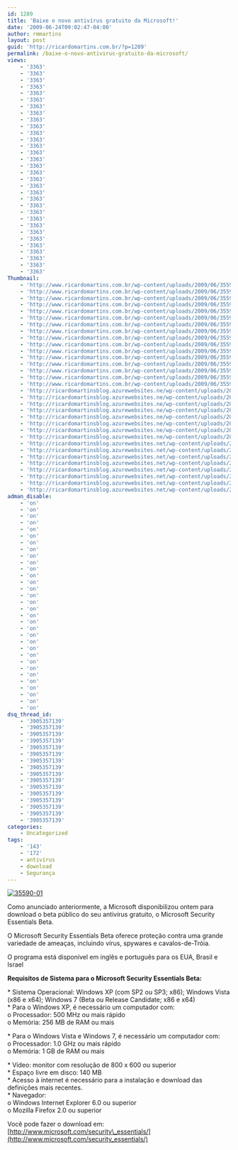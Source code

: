 ```yaml
---
id: 1289
title: 'Baixe o novo antivírus gratuito da Microsoft!'
date: '2009-06-24T09:02:47-04:00'
author: rmmartins
layout: post
guid: 'http://ricardomartins.com.br/?p=1289'
permalink: /baixe-o-novo-antivirus-gratuito-da-microsoft/
views:
    - '3363'
    - '3363'
    - '3363'
    - '3363'
    - '3363'
    - '3363'
    - '3363'
    - '3363'
    - '3363'
    - '3363'
    - '3363'
    - '3363'
    - '3363'
    - '3363'
    - '3363'
    - '3363'
    - '3363'
    - '3363'
    - '3363'
    - '3363'
    - '3363'
    - '3363'
    - '3363'
    - '3363'
    - '3363'
    - '3363'
    - '3363'
    - '3363'
    - '3363'
    - '3363'
    - '3363'
    - '3363'
Thumbnail:
    - 'http://www.ricardomartins.com.br/wp-content/uploads/2009/06/35590-01.jpg'
    - 'http://www.ricardomartins.com.br/wp-content/uploads/2009/06/35590-01.jpg'
    - 'http://www.ricardomartins.com.br/wp-content/uploads/2009/06/35590-01.jpg'
    - 'http://www.ricardomartins.com.br/wp-content/uploads/2009/06/35590-01.jpg'
    - 'http://www.ricardomartins.com.br/wp-content/uploads/2009/06/35590-01.jpg'
    - 'http://www.ricardomartins.com.br/wp-content/uploads/2009/06/35590-01.jpg'
    - 'http://www.ricardomartins.com.br/wp-content/uploads/2009/06/35590-01.jpg'
    - 'http://www.ricardomartins.com.br/wp-content/uploads/2009/06/35590-01.jpg'
    - 'http://www.ricardomartins.com.br/wp-content/uploads/2009/06/35590-01.jpg'
    - 'http://www.ricardomartins.com.br/wp-content/uploads/2009/06/35590-01.jpg'
    - 'http://www.ricardomartins.com.br/wp-content/uploads/2009/06/35590-01.jpg'
    - 'http://www.ricardomartins.com.br/wp-content/uploads/2009/06/35590-01.jpg'
    - 'http://www.ricardomartins.com.br/wp-content/uploads/2009/06/35590-01.jpg'
    - 'http://www.ricardomartins.com.br/wp-content/uploads/2009/06/35590-01.jpg'
    - 'http://www.ricardomartins.com.br/wp-content/uploads/2009/06/35590-01.jpg'
    - 'http://www.ricardomartins.com.br/wp-content/uploads/2009/06/35590-01.jpg'
    - 'http://ricardomartinsblog.azurewebsites.ne/wp-content/uploads/2009/06/35590-01.jpg'
    - 'http://ricardomartinsblog.azurewebsites.ne/wp-content/uploads/2009/06/35590-01.jpg'
    - 'http://ricardomartinsblog.azurewebsites.ne/wp-content/uploads/2009/06/35590-01.jpg'
    - 'http://ricardomartinsblog.azurewebsites.ne/wp-content/uploads/2009/06/35590-01.jpg'
    - 'http://ricardomartinsblog.azurewebsites.ne/wp-content/uploads/2009/06/35590-01.jpg'
    - 'http://ricardomartinsblog.azurewebsites.ne/wp-content/uploads/2009/06/35590-01.jpg'
    - 'http://ricardomartinsblog.azurewebsites.ne/wp-content/uploads/2009/06/35590-01.jpg'
    - 'http://ricardomartinsblog.azurewebsites.ne/wp-content/uploads/2009/06/35590-01.jpg'
    - 'http://ricardomartinsblog.azurewebsites.net/wp-content/uploads/2009/06/35590-01.jpg'
    - 'http://ricardomartinsblog.azurewebsites.net/wp-content/uploads/2009/06/35590-01.jpg'
    - 'http://ricardomartinsblog.azurewebsites.net/wp-content/uploads/2009/06/35590-01.jpg'
    - 'http://ricardomartinsblog.azurewebsites.net/wp-content/uploads/2009/06/35590-01.jpg'
    - 'http://ricardomartinsblog.azurewebsites.net/wp-content/uploads/2009/06/35590-01.jpg'
    - 'http://ricardomartinsblog.azurewebsites.net/wp-content/uploads/2009/06/35590-01.jpg'
    - 'http://ricardomartinsblog.azurewebsites.net/wp-content/uploads/2009/06/35590-01.jpg'
    - 'http://ricardomartinsblog.azurewebsites.net/wp-content/uploads/2009/06/35590-01.jpg'
adman_disable:
    - 'on'
    - 'on'
    - 'on'
    - 'on'
    - 'on'
    - 'on'
    - 'on'
    - 'on'
    - 'on'
    - 'on'
    - 'on'
    - 'on'
    - 'on'
    - 'on'
    - 'on'
    - 'on'
    - 'on'
    - 'on'
    - 'on'
    - 'on'
    - 'on'
    - 'on'
    - 'on'
    - 'on'
    - 'on'
    - 'on'
    - 'on'
    - 'on'
    - 'on'
    - 'on'
    - 'on'
    - 'on'
dsq_thread_id:
    - '3905357139'
    - '3905357139'
    - '3905357139'
    - '3905357139'
    - '3905357139'
    - '3905357139'
    - '3905357139'
    - '3905357139'
    - '3905357139'
    - '3905357139'
    - '3905357139'
    - '3905357139'
    - '3905357139'
    - '3905357139'
    - '3905357139'
    - '3905357139'
categories:
    - Uncategorized
tags:
    - '143'
    - '172'
    - antivírus
    - download
    - Segurança
---
```


[![35590-01](http://www.ricardomartins.com.br/wp-content/uploads/2009/06/35590-01.jpg "35590-01")](http://www.ricardomartins.com.br/wp-content/uploads/2009/06/35590-01.jpg)

Como anunciado anteriormente, a Microsoft disponibilizou ontem para download o beta público do seu antivírus gratuito, o Microsoft Security Essentials Beta.

O Microsoft Security Essentials Beta oferece proteção contra uma grande variedade de ameaças, incluindo vírus, spywares e cavalos-de-Tróia.

O programa está disponível em inglês e português para os EUA, Brasil e Israel

**Requisitos de Sistema para o Microsoft Security Essentials Beta:**

\* Sistema Operacional: Windows XP (com SP2 ou SP3; x86); Windows Vista (x86 e x64); Windows 7 (Beta ou Release Candidate; x86 e x64)  
\* Para o Windows XP, é necessário um computador com:  
o Processador: 500 MHz ou mais rápido  
o Memória: 256 MB de RAM ou mais

\* Para o Windows Vista e Windows 7, é necessário um computador com:  
o Processador: 1.0 GHz ou mais rápido  
o Memória: 1 GB de RAM ou mais

\* Vídeo: monitor com resolução de 800 x 600 ou superior  
\* Espaço livre em disco: 140 MB  
\* Acesso à internet é necessário para a instalação e download das definições mais recentes.  
\* Navegador:  
o Windows Internet Explorer 6.0 ou superior  
o Mozilla Firefox 2.0 ou superior

Você pode fazer o download em: [http://www.microsoft.com/security\_essentials/](http://www.microsoft.com/security_essentials/)